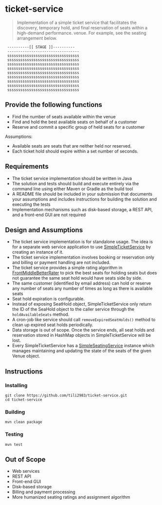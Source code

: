 # ticket-service

> Implementation of a simple ticket service that facilitates the discovery, temporary hold, and final reservation of seats within a high-demand performance.
venue.
For example, see the seating arrangement below.
```
 ----------[[ STAGE ]]----------
 ---------------------------------
 sssssssssssssssssssssssssssssssss
 sssssssssssssssssssssssssssssssss
 sssssssssssssssssssssssssssssssss
 sssssssssssssssssssssssssssssssss
 sssssssssssssssssssssssssssssssss
 sssssssssssssssssssssssssssssssss
 sssssssssssssssssssssssssssssssss
 sssssssssssssssssssssssssssssssss
 sssssssssssssssssssssssssssssssss
```
## Provide the following functions

- Find the number of seats available within the venue
- Find and hold the best available seats on behalf of a customer
- Reserve and commit a specific group of held seats for a customer

Assumptions:
- Available seats are seats that are neither held nor reserved.
- Each ticket hold should expire within a set number of seconds.

## Requirements

- The ticket service implementation should be written in Java
- The solution and tests should build and execute entirely via the command line using either Maven or Gradle as the build tool
- A README file should be included in your submission that documents your assumptions and includes instructions for building the solution and executing the tests
- Implementation mechanisms such as disk-based storage, a REST API, and a front-end GUI are not required

## Design and Assumptions

- The ticket service implementation is for standalone usage. The idea is for a separate web service application to use [SimpleTicketService](https://github.com/tili2983/ticket-service/blob/master/src/main/java/service/SimpleTicketService.java) by creating an instance of it.
- The ticket service implementation involves booking or reservation only and billing or payment handling are not included.
- The ticket service provides a simple rating algorithm in [FrontMiddleBetterRater](https://github.com/tili2983/ticket-service/blob/master/src/main/java/rater/FrontMiddleBetterRater.java) to pick the best seats for holding seats but does not guarantee the same seat hold would have seats side by side.
- The same customer (identified by email address) can hold or reserve any number of seats any number of times as long as there is available seats
- Seat hold expiration is configurable.
- Instead of exposing SeatHold object, SimpleTicketService only return the ID of the SeaHold object to the caller service through the `holdAvailableSeats` method.
- A cron-job like service should call `removeExpiredSeatHolds()` method to clean up expired seat holds periodically.
- Data storage is out of scope. Once the service ends, all seat holds and reservation stored in HashMap objects in SimpleTicketService will be lost.
- Every SimpleTicketService has a [SimpleSeatingService](https://github.com/tili2983/ticket-service/blob/master/src/main/java/service/SimpleSeatingService.java) instance which manages maintaining and updating the state of the seats of the given Venue object.


## Instructions

### Installing 
```
git clone https://github.com/tili2983/ticket-service.git
cd ticket-service
```

### Building
`mvn clean package`

### Testing
`mvn test`


## Out of Scope
-  Web services
-  REST API
-  Front-end GUI
-  Disk-based storage
-  Billing and payment processing
-  More humanized seating ratings and assignment algorithm

